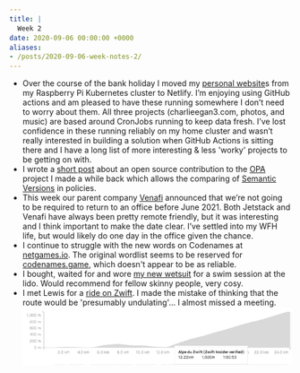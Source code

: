 ```yaml
---
title: |
  Week 2
date: 2020-09-06 00:00:00 +0000
aliases:
- /posts/2020-09-06-week-notes-2/
---
```


- Over the course of the bank holiday I moved my [personal website](https://github.com/charlieegan3/personal-website)s from my Raspberry Pi Kubernetes cluster to Netlify. I’m enjoying using GitHub actions and am pleased to have these running somewhere I don’t need to worry about them. All three projects (charlieegan3.com, photos, and music) are based around CronJobs running to keep data fresh. I’ve lost confidence in these running reliably on my home cluster and wasn’t really interested in building a solution when GitHub Actions is sitting there and I have a long list of more interesting & less 'worky' projects to be getting on with.
- I wrote a [short post](/posts/2020-08-31-rego-semver-contribution/) about an open source contribution to the [OPA](https://www.openpolicyagent.org/) project I made a while back which allows the comparing of [Semantic Versions](https://semver.org/) in policies.
- This week our parent company [Venafi](https://www.venafi.com/) announced that we’re not going to be required to return to an office before June 2021. Both Jetstack and Venafi have always been pretty remote friendly, but it was interesting and I think important to make the date clear. I’ve settled into my WFH life, but would likely do one day in the office given the chance.
- I continue to struggle with the new words on Codenames at [netgames.io](http://netgames.io). The original wordlist seems to be reserved for [codenames.game](https://codenames.game/), which doesn't appear to be as reliable.
- I bought, waited for and wore [my new wetsuit](https://uk.roka.com/collections/mens-wetsuits/products/mens-maverick-comp-ii-wetsuit?variant=13603914809455) for a swim session at the lido. Would recommend for fellow skinny people, very cosy.
- I met Lewis for a [ride on Zwift](https://www.strava.com/activities/4009210358/overview). I made the mistake of thinking that the route would be 'presumably undulating'... I almost missed a meeting.
    ![Screenshot_from_2020-09-05_10-59-35.png](Screenshot_from_2020-09-05_10-59-35.png)
